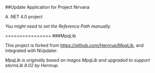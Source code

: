 ##Update Application for Project Nirvana

A .NET 4.0 project

*You might need to set the Reference Path manually.*

================
###MpqLib

This project is forked from https://github.com/Hernrup/MpqLib, and integrated with NUpdater.

*MpqLib is originally based on magos MpqLib and upgraded to support stormLib 8.02 by Hernrup.*
